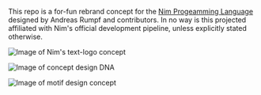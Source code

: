 This repo is a for-fun rebrand concept for the [Nim Progeamming Language](https://nim-lang.org/) designed by Andreas Rumpf and contributors.
In no way is this projected affiliated with Nim's official development pipeline, unless explicitly stated otherwise.

![Image of Nim's text-logo concept](https://github.com/myrm-gh/nim-rebrand-concept/blob/master/myrm-logo-concept.png)

![Image of concept design DNA](https://github.com/myrm-gh/nim-rebrand-concept/blob/master/myrm-leopard-rampant.png)

![Image of motif design concept](https://github.com/myrm-gh/nim-rebrand-concept/blob/master/myrm-leopard-pass-gua.png)